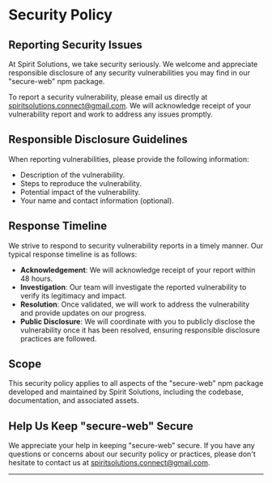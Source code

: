 
# Security Policy

## Reporting Security Issues

At Spirit Solutions, we take security seriously. We welcome and appreciate responsible disclosure of any security vulnerabilities you may find in our "secure-web" npm package.

To report a security vulnerability, please email us directly at [spiritsolutions.connect@gmail.com](mailto:spiritsolutions.connect@gmail.com). We will acknowledge receipt of your vulnerability report and work to address any issues promptly.

## Responsible Disclosure Guidelines

When reporting vulnerabilities, please provide the following information:

- Description of the vulnerability.
- Steps to reproduce the vulnerability.
- Potential impact of the vulnerability.
- Your name and contact information (optional).

## Response Timeline

We strive to respond to security vulnerability reports in a timely manner. Our typical response timeline is as follows:

- **Acknowledgement**: We will acknowledge receipt of your report within 48 hours.
- **Investigation**: Our team will investigate the reported vulnerability to verify its legitimacy and impact.
- **Resolution**: Once validated, we will work to address the vulnerability and provide updates on our progress.
- **Public Disclosure**: We will coordinate with you to publicly disclose the vulnerability once it has been resolved, ensuring responsible disclosure practices are followed.

## Scope

This security policy applies to all aspects of the "secure-web" npm package developed and maintained by Spirit Solutions, including the codebase, documentation, and associated assets.

## Help Us Keep "secure-web" Secure

We appreciate your help in keeping "secure-web" secure. If you have any questions or concerns about our security policy or practices, please don't hesitate to contact us at [spiritsolutions.connect@gmail.com](mailto:spiritsolutions.connect@gmail.com).

--- 
